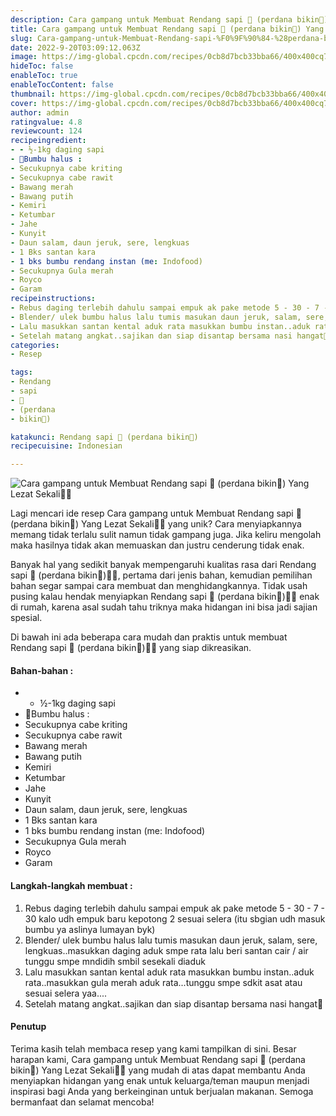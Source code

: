 ```yaml
---
description: Cara gampang untuk Membuat Rendang sapi 🐄 (perdana bikin🥳) Yang Lezat Sekali"
title: Cara gampang untuk Membuat Rendang sapi 🐄 (perdana bikin🥳) Yang Lezat Sekali
slug: Cara-gampang-untuk-Membuat-Rendang-sapi-%F0%9F%90%84-%28perdana-bikin%F0%9F%A5%B3%29-Yang-Lezat-Sekali
date: 2022-9-20T03:09:12.063Z
image: https://img-global.cpcdn.com/recipes/0cb8d7bcb33bba66/400x400cq70/photo.jpg
hideToc: false
enableToc: true
enableTocContent: false
thumbnail: https://img-global.cpcdn.com/recipes/0cb8d7bcb33bba66/400x400cq70/photo.jpg
cover: https://img-global.cpcdn.com/recipes/0cb8d7bcb33bba66/400x400cq70/photo.jpg
author: admin
ratingvalue: 4.8
reviewcount: 124
recipeingredient:
- - ½-1kg daging sapi
- 🌹Bumbu halus :
- Secukupnya cabe kriting
- Secukupnya cabe rawit
- Bawang merah
- Bawang putih
- Kemiri
- Ketumbar
- Jahe
- Kunyit
- Daun salam, daun jeruk, sere, lengkuas
- 1 Bks santan kara
- 1 bks bumbu rendang instan (me: Indofood)
- Secukupnya Gula merah
- Royco
- Garam
recipeinstructions:
- Rebus daging terlebih dahulu sampai empuk ak pake metode 5 - 30 - 7 - 30 kalo udh empuk baru kepotong 2 sesuai selera (itu sbgian udh masuk bumbu ya aslinya lumayan byk)
- Blender/ ulek bumbu halus lalu tumis masukan daun jeruk, salam, sere, lengkuas..masukkan daging aduk smpe rata lalu beri santan cair / air tunggu smpe mndidih smbil sesekali diaduk
- Lalu masukkan santan kental aduk rata masukkan bumbu instan..aduk rata..masukkan gula merah aduk rata...tunggu smpe sdkit asat atau sesuai selera yaa....
- Setelah matang angkat..sajikan dan siap disantap bersama nasi hangat🤗
categories:
- Resep

tags:
- Rendang
- sapi
- 🐄
- (perdana
- bikin🥳)

katakunci: Rendang sapi 🐄 (perdana bikin🥳)
recipecuisine: Indonesian

---
```


![Cara gampang untuk Membuat Rendang sapi 🐄 (perdana bikin🥳) Yang Lezat Sekali👩‍🍳](https://img-global.cpcdn.com/recipes/0cb8d7bcb33bba66/400x400cq70/photo.jpg)

Lagi mencari ide resep Cara gampang untuk Membuat Rendang sapi 🐄 (perdana bikin🥳) Yang Lezat Sekali👩‍🍳 yang unik? Cara menyiapkannya memang tidak terlalu sulit namun tidak gampang juga. Jika keliru mengolah maka hasilnya tidak akan memuaskan dan justru cenderung tidak enak.

Banyak hal yang sedikit banyak mempengaruhi kualitas rasa dari Rendang sapi 🐄 (perdana bikin🥳)👩‍🍳, pertama dari jenis bahan, kemudian pemilihan bahan segar sampai cara membuat dan menghidangkannya. Tidak usah pusing kalau hendak menyiapkan Rendang sapi 🐄 (perdana bikin🥳)👩‍🍳 enak di rumah, karena asal sudah tahu triknya maka hidangan ini bisa jadi sajian spesial.

Di bawah ini ada beberapa cara mudah dan praktis untuk membuat Rendang sapi 🐄 (perdana bikin🥳)👩‍🍳 yang siap dikreasikan.

<!--inarticleads1-->

#### Bahan-bahan :

- - ½-1kg daging sapi
- 🌹Bumbu halus :
- Secukupnya cabe kriting
- Secukupnya cabe rawit
- Bawang merah
- Bawang putih
- Kemiri
- Ketumbar
- Jahe
- Kunyit
- Daun salam, daun jeruk, sere, lengkuas
- 1 Bks santan kara
- 1 bks bumbu rendang instan (me: Indofood)
- Secukupnya Gula merah
- Royco
- Garam

<!--inarticleads2-->

#### Langkah-langkah membuat :

1. Rebus daging terlebih dahulu sampai empuk ak pake metode 5 - 30 - 7 - 30 kalo udh empuk baru kepotong 2 sesuai selera (itu sbgian udh masuk bumbu ya aslinya lumayan byk)
1. Blender/ ulek bumbu halus lalu tumis masukan daun jeruk, salam, sere, lengkuas..masukkan daging aduk smpe rata lalu beri santan cair / air tunggu smpe mndidih smbil sesekali diaduk
1. Lalu masukkan santan kental aduk rata masukkan bumbu instan..aduk rata..masukkan gula merah aduk rata...tunggu smpe sdkit asat atau sesuai selera yaa....
1. Setelah matang angkat..sajikan dan siap disantap bersama nasi hangat🤗

#### Penutup

Terima kasih telah membaca resep yang kami tampilkan di sini. Besar harapan kami, Cara gampang untuk Membuat Rendang sapi 🐄 (perdana bikin🥳) Yang Lezat Sekali👩‍🍳 yang mudah di atas dapat membantu Anda menyiapkan hidangan yang enak untuk keluarga/teman maupun menjadi inspirasi bagi Anda yang berkeinginan untuk berjualan makanan. Semoga bermanfaat dan selamat mencoba!